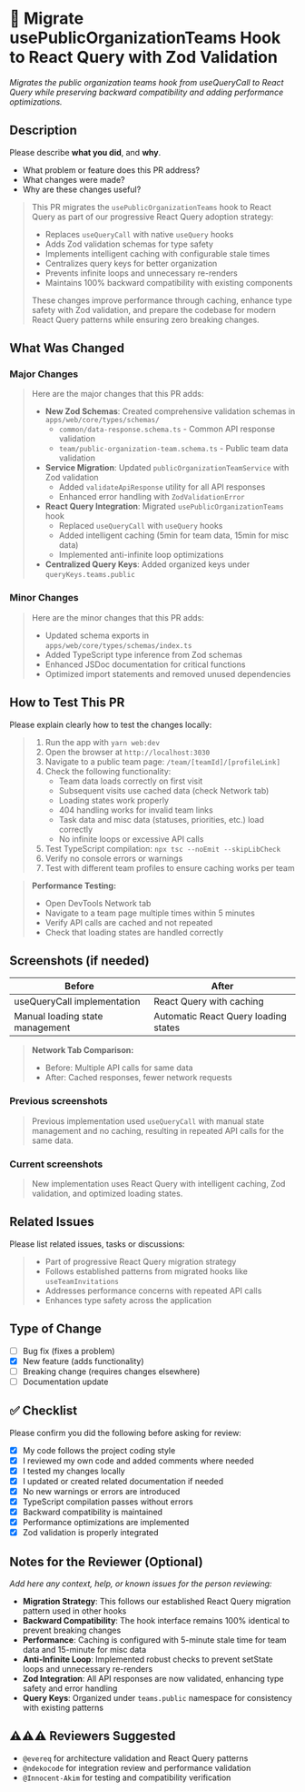 # 🚀 Migrate usePublicOrganizationTeams Hook to React Query with Zod Validation

_Migrates the public organization teams hook from useQueryCall to React Query while preserving backward compatibility and adding performance optimizations._

## Description

Please describe **what you did**, and **why**.

- What problem or feature does this PR address?
- What changes were made?
- Why are these changes useful?

> This PR migrates the `usePublicOrganizationTeams` hook to React Query as part of our progressive React Query adoption strategy:
>
> - Replaces `useQueryCall` with native `useQuery` hooks
> - Adds Zod validation schemas for type safety
> - Implements intelligent caching with configurable stale times
> - Centralizes query keys for better organization
> - Prevents infinite loops and unnecessary re-renders
> - Maintains 100% backward compatibility with existing components
>
> These changes improve performance through caching, enhance type safety with Zod validation, and prepare the codebase for modern React Query patterns while ensuring zero breaking changes.

## What Was Changed

### Major Changes

> Here are the major changes that this PR adds:
>
> - **New Zod Schemas**: Created comprehensive validation schemas in `apps/web/core/types/schemas/`
>   - `common/data-response.schema.ts` - Common API response validation
>   - `team/public-organization-team.schema.ts` - Public team data validation
> - **Service Migration**: Updated `publicOrganizationTeamService` with Zod validation
>   - Added `validateApiResponse` utility for all API responses
>   - Enhanced error handling with `ZodValidationError`
> - **React Query Integration**: Migrated `usePublicOrganizationTeams` hook
>   - Replaced `useQueryCall` with `useQuery` hooks
>   - Added intelligent caching (5min for team data, 15min for misc data)
>   - Implemented anti-infinite loop optimizations
> - **Centralized Query Keys**: Added organized keys under `queryKeys.teams.public`

### Minor Changes

> Here are the minor changes that this PR adds:
>
> - Updated schema exports in `apps/web/core/types/schemas/index.ts`
> - Added TypeScript type inference from Zod schemas
> - Enhanced JSDoc documentation for critical functions
> - Optimized import statements and removed unused dependencies

## How to Test This PR

Please explain clearly how to test the changes locally:

> 1. Run the app with `yarn web:dev`
> 2. Open the browser at `http://localhost:3030`
> 3. Navigate to a public team page: `/team/[teamId]/[profileLink]`
> 4. Check the following functionality:
>    - Team data loads correctly on first visit
>    - Subsequent visits use cached data (check Network tab)
>    - Loading states work properly
>    - 404 handling works for invalid team links
>    - Task data and misc data (statuses, priorities, etc.) load correctly
>    - No infinite loops or excessive API calls
> 5. Test TypeScript compilation: `npx tsc --noEmit --skipLibCheck`
> 6. Verify no console errors or warnings
> 7. Test with different team profiles to ensure caching works per team

> **Performance Testing:**
> - Open DevTools Network tab
> - Navigate to a team page multiple times within 5 minutes
> - Verify API calls are cached and not repeated
> - Check that loading states are handled correctly

## Screenshots (if needed)

| Before           | After            |
| ---------------- | ---------------- |
| useQueryCall implementation | React Query with caching |
| Manual loading state management | Automatic React Query loading states |

> **Network Tab Comparison:**
> - Before: Multiple API calls for same data
> - After: Cached responses, fewer network requests

### Previous screenshots

> Previous implementation used `useQueryCall` with manual state management and no caching, resulting in repeated API calls for the same data.

### Current screenshots

> New implementation uses React Query with intelligent caching, Zod validation, and optimized loading states.

## Related Issues

Please list related issues, tasks or discussions:

> - Part of progressive React Query migration strategy
> - Follows established patterns from migrated hooks like `useTeamInvitations`
> - Addresses performance concerns with repeated API calls
> - Enhances type safety across the application

## Type of Change

- [ ] Bug fix (fixes a problem)
- [x] New feature (adds functionality)
- [ ] Breaking change (requires changes elsewhere)
- [ ] Documentation update

## ✅ Checklist

Please confirm you did the following before asking for review:

- [x] My code follows the project coding style
- [x] I reviewed my own code and added comments where needed
- [x] I tested my changes locally
- [x] I updated or created related documentation if needed
- [x] No new warnings or errors are introduced
- [x] TypeScript compilation passes without errors
- [x] Backward compatibility is maintained
- [x] Performance optimizations are implemented
- [x] Zod validation is properly integrated

## Notes for the Reviewer (Optional)

_Add here any context, help, or known issues for the person reviewing:_

- **Migration Strategy**: This follows our established React Query migration pattern used in other hooks
- **Backward Compatibility**: The hook interface remains 100% identical to prevent breaking changes
- **Performance**: Caching is configured with 5-minute stale time for team data and 15-minute for misc data
- **Anti-Infinite Loop**: Implemented robust checks to prevent setState loops and unnecessary re-renders
- **Zod Integration**: All API responses are now validated, enhancing type safety and error handling
- **Query Keys**: Organized under `teams.public` namespace for consistency with existing patterns

## ⚠️⚠️⚠️ Reviewers Suggested

- `@evereq` for architecture validation and React Query patterns
- `@ndekocode` for integration review and performance validation
- `@Innocent-Akim` for testing and compatibility verification
